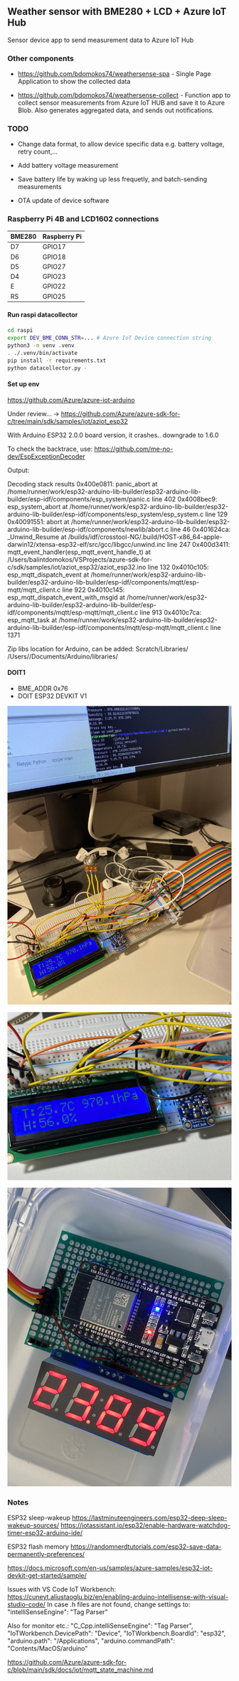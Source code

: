 ## Weather sensor with BME280 + LCD + Azure IoT Hub

Sensor device app to send measurement data to Azure IoT Hub

### Other components
* https://github.com/bdomokos74/weathersense-spa - Single Page Application to show the collected data

* https://github.com/bdomokos74/weathersense-collect - Function app to collect sensor measurements from Azure IoT HUB and save it to Azure Blob. Also generates aggregated data, and sends out notifications.

### TODO
* Change data format, to allow device specific data e.g. battery voltage, retry count,...

* Add battery voltage measurement

* Save battery life by waking up less frequetly, and batch-sending measurements

* OTA update of device software



### Raspberry Pi 4B and LCD1602 connections

|BME280|Raspberry Pi|
|---|---|
|D7|GPIO17|
|D6|GPIO18|
|D5|GPIO27|
|D4|GPIO23|
|E|GPIO22|
|RS|GPIO25|

#### Run raspi datacollector
```bash
cd raspi
export DEV_BME_CONN_STR=... # Azure IoT Device connection string
python3 -m venv .venv
. ./.venv/bin/activate
pip install -r requirements.txt
python datacollector.py -
```


#### Set up env

https://github.com/Azure/azure-iot-arduino

Under review... -> 
https://github.com/Azure/azure-sdk-for-c/tree/main/sdk/samples/iot/aziot_esp32

With Arduino ESP32 2.0.0 board version, it crashes.. downgrade to 1.6.0

To check the backtrace, use:
https://github.com/me-no-dev/EspExceptionDecoder

Output:

  Decoding stack results
  0x400e0811: panic_abort at /home/runner/work/esp32-arduino-lib-builder/esp32-arduino-lib-builder/esp-idf/components/esp_system/panic.c line 402
  0x4008bec9: esp_system_abort at /home/runner/work/esp32-arduino-lib-builder/esp32-arduino-lib-builder/esp-idf/components/esp_system/esp_system.c line 129
  0x40091551: abort at /home/runner/work/esp32-arduino-lib-builder/esp32-arduino-lib-builder/esp-idf/components/newlib/abort.c line 46
  0x401624ca: _Unwind_Resume at /builds/idf/crosstool-NG/.build/HOST-x86_64-apple-darwin12/xtensa-esp32-elf/src/gcc/libgcc/unwind.inc line 247
  0x400d3411: mqtt_event_handler(esp_mqtt_event_handle_t) at /Users/balintdomokos/VSProjects/azure-sdk-for-c/sdk/samples/iot/aziot_esp32/aziot_esp32.ino line 132
  0x4010c105: esp_mqtt_dispatch_event at /home/runner/work/esp32-arduino-lib-builder/esp32-arduino-lib-builder/esp-idf/components/mqtt/esp-mqtt/mqtt_client.c line 922
  0x4010c145: esp_mqtt_dispatch_event_with_msgid at /home/runner/work/esp32-arduino-lib-builder/esp32-arduino-lib-builder/esp-idf/components/mqtt/esp-mqtt/mqtt_client.c line 913
  0x4010c7ca: esp_mqtt_task at /home/runner/work/esp32-arduino-lib-builder/esp32-arduino-lib-builder/esp-idf/components/mqtt/esp-mqtt/mqtt_client.c line 1371

Zip libs location for Arduino, can be added: Scratch/Libraries/
/Users/<username>/Documents/Arduino/libraries/

#### DOIT1

- BME_ADDR 0x76
- DOIT ESP32 DEVKIT V1

![raspiDevice1.jpg](pic/raspiDevice_1.jpg?raw=true "raspiDevice1")

![raspiDevice2.jpg](pic/raspiDevice_2.jpg?raw=true "raspiDevice2")

![esp32Device1.jpg](pic/esp32Device_1.jpg?raw=true "esp32Device1")

### Notes

ESP32 sleep-wakeup
https://lastminuteengineers.com/esp32-deep-sleep-wakeup-sources/
https://iotassistant.io/esp32/enable-hardware-watchdog-timer-esp32-arduino-ide/

ESP32 flash memory
https://randomnerdtutorials.com/esp32-save-data-permanently-preferences/

https://docs.microsoft.com/en-us/samples/azure-samples/esp32-iot-devkit-get-started/sample/

Issues with VS Code IoT Workbench:
https://cuneyt.aliustaoglu.biz/en/enabling-arduino-intellisense-with-visual-studio-code/
In case .h files are not found, change settings to:
"intelliSenseEngine": "Tag Parser"

Also for monitor etc.:
    "C_Cpp.intelliSenseEngine": "Tag Parser",
    "IoTWorkbench.DevicePath": "Device",
    "IoTWorkbench.BoardId": "esp32",
    "arduino.path": "/Applications",
    "arduino.commandPath": "Contents/MacOS/arduino"

https://github.com/Azure/azure-sdk-for-c/blob/main/sdk/docs/iot/mqtt_state_machine.md

